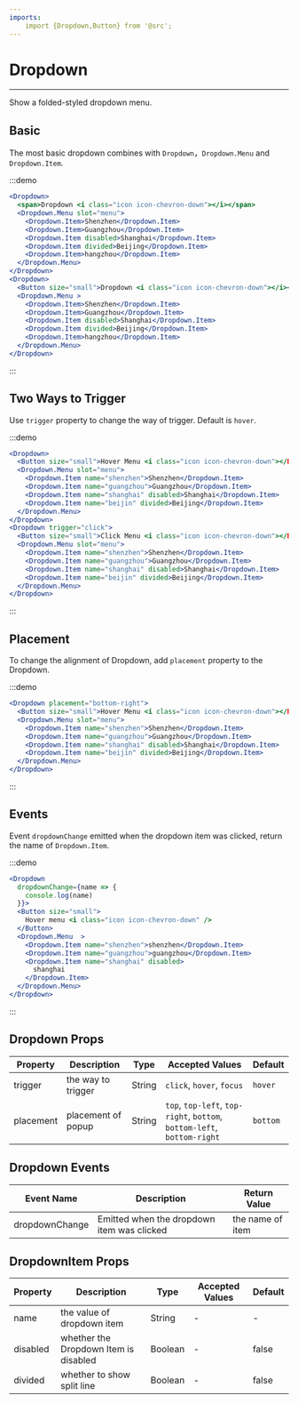 ```yaml
---
imports:
    import {Dropdown,Button} from '@src';
---
```

# Dropdown

----

Show a folded-styled dropdown menu.

## Basic

The most basic dropdown combines with `Dropdown`，`Dropdown.Menu` and `Dropdown.Item`.

:::demo
```jsx
<Dropdown>
  <span>Dropdown <i class="icon icon-chevron-down"></i></span>
  <Dropdown.Menu slot="menu">
    <Dropdown.Item>Shenzhen</Dropdown.Item>
    <Dropdown.Item>Guangzhou</Dropdown.Item>
    <Dropdown.Item disabled>Shanghai</Dropdown.Item>
    <Dropdown.Item divided>Beijing</Dropdown.Item>
    <Dropdown.Item>hangzhou</Dropdown.Item>
  </Dropdown.Menu>
</Dropdown>
<Dropdown>
  <Button size="small">Dropdown <i class="icon icon-chevron-down"></i></Button>
  <Dropdown.Menu >
    <Dropdown.Item>Shenzhen</Dropdown.Item>
    <Dropdown.Item>Guangzhou</Dropdown.Item>
    <Dropdown.Item disabled>Shanghai</Dropdown.Item>
    <Dropdown.Item divided>Beijing</Dropdown.Item>
    <Dropdown.Item>hangzhou</Dropdown.Item>
  </Dropdown.Menu>
</Dropdown>
```
:::

## Two Ways to Trigger

Use `trigger` property to change the way of trigger. Default is `hover`.

:::demo
```jsx
<Dropdown>
  <Button size="small">Hover Menu <i class="icon icon-chevron-down"></Button>
  <Dropdown.Menu slot="menu">
    <Dropdown.Item name="shenzhen">Shenzhen</Dropdown.Item>
    <Dropdown.Item name="guangzhou">Guangzhou</Dropdown.Item>
    <Dropdown.Item name="shanghai" disabled>Shanghai</Dropdown.Item>
    <Dropdown.Item name="beijin" divided>Beijing</Dropdown.Item>
  </Dropdown.Menu>
</Dropdown>
<Dropdown trigger="click">
  <Button size="small">Click Menu <i class="icon icon-chevron-down"></Button>
  <Dropdown.Menu slot="menu">
    <Dropdown.Item name="shenzhen">Shenzhen</Dropdown.Item>
    <Dropdown.Item name="guangzhou">Guangzhou</Dropdown.Item>
    <Dropdown.Item name="shanghai" disabled>Shanghai</Dropdown.Item>
    <Dropdown.Item name="beijin" divided>Beijing</Dropdown.Item>
  </Dropdown.Menu>
</Dropdown>
```
:::

## Placement

To change the alignment of Dropdown, add `placement` property to the Dropdown.

:::demo
```jsx
<Dropdown placement="bottom-right">
  <Button size="small">Hover Menu <i class="icon icon-chevron-down"></Button>
  <Dropdown.Menu slot="menu">
    <Dropdown.Item name="shenzhen">Shenzhen</Dropdown.Item>
    <Dropdown.Item name="guangzhou">Guangzhou</Dropdown.Item>
    <Dropdown.Item name="shanghai" disabled>Shanghai</Dropdown.Item>
    <Dropdown.Item name="beijin" divided>Beijing</Dropdown.Item>
  </Dropdown.Menu>
</Dropdown>
```
:::

## Events

Event `dropdownChange` emitted when the dropdown item was clicked, return the name of `Dropdown.Item`.

:::demo
```jsx
<Dropdown
  dropdownChange={name => {
    console.log(name)
  }}>
  <Button size="small">
    Hover menu <i class="icon icon-chevron-down" />
  </Button>
  <Dropdown.Menu  >
    <Dropdown.Item name="shenzhen">shenzhen</Dropdown.Item>
    <Dropdown.Item name="guangzhou">guangzhou</Dropdown.Item>
    <Dropdown.Item name="shanghai" disabled>
      shanghai
    </Dropdown.Item>
  </Dropdown.Menu>
</Dropdown>
```
:::

## Dropdown Props

| Property      | Description          | Type      | Accepted Values                           | Default  |
|---------- |-------------- |---------- |--------------------------------  |-------- |
| trigger | the way to trigger | String | `click`, `hover`, `focus` | `hover` |
| placement | placement of popup | String | `top`, `top-left`, `top-right`, `bottom`, `bottom-left`, `bottom-right` | `bottom` |

## Dropdown Events

| Event Name      | Description          | Return Value  |
|---------- |-------------- |---------- |
| dropdownChange | Emitted when the dropdown item was clicked  | the name of item |

## DropdownItem Props

| Property      | Description          | Type      | Accepted Values                           | Default  |
|---------- |-------------- |---------- |--------------------------------  |-------- |
| name | the value of dropdown item | String | - | - |
| disabled | whether the Dropdown Item is disabled | Boolean | - | false |
| divided | whether to show split line | Boolean | - | false |


